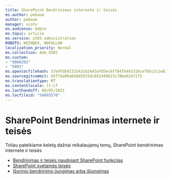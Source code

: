 ```yaml
---
title: SharePoint Bendrinimas internete ir teisės
ms.author: pebaum
author: pebaum
manager: scotv
ms.audience: Admin
ms.topic: article
ms.service: o365-administration
ROBOTS: NOINDEX, NOFOLLOW
localization_priority: Normal
ms.collection: Adm_O365
ms.custom:
- "9000292"
- "5803"
ms.openlocfilehash: 57e9fdb9133242cb24d3af05ec6ff84fb493318cef05c2c1e82b147c3c9ebd5e
ms.sourcegitcommit: b5f7da89a650d2915dc652449623c78be6247175
ms.translationtype: MT
ms.contentlocale: lt-LT
ms.lasthandoff: 08/05/2021
ms.locfileid: "54093570"
---
```

# <a name="sharepoint-online-sharing-and-permissions"></a>SharePoint Bendrinimas internete ir teisės

Toliau pateikiame keletą dažnai reikalaujamų temų, SharePoint bendrinimas internete ir teisės

- [Bendrinimas ir teisės naudojant SharePoint funkcijas](https://docs.microsoft.com/sharepoint/modern-experience-sharing-permissions)
- [SharePoint svetainės teisės](https://docs.microsoft.com/sharepoint/customize-sharepoint-site-permissions)
- [Išorinio bendrinimo įjungimas arba išjungimas](https://docs.microsoft.com/sharepoint/turn-external-sharing-on-or-off)